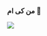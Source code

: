 
### من کی ام 👋
<img align="center" src="https://user-images.githubusercontent.com/113886118/190975491-f24615e4-fba1-4f37-8f0b-6042627132d6.jpeg"> 
